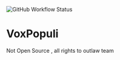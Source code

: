 ![GitHub Workflow Status](https://img.shields.io/github/actions/workflow/status/OutlawTeam/VoxPopuli/dotnet.yml)
# VoxPopuli

Not Open Source , all rights to outlaw team
